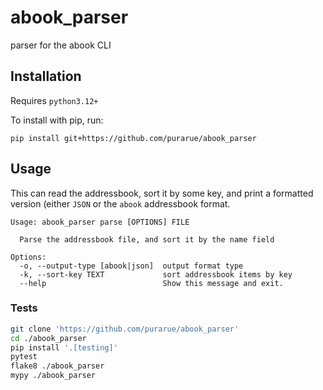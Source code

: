 # abook_parser

parser for the abook CLI

## Installation

Requires `python3.12+`

To install with pip, run:

```
pip install git+https://github.com/purarue/abook_parser
```

## Usage

This can read the addressbook, sort it by some key, and print a formatted version (either `JSON` or the `abook` addressbook format.

```
Usage: abook_parser parse [OPTIONS] FILE

  Parse the addressbook file, and sort it by the name field

Options:
  -o, --output-type [abook|json]  output format type
  -k, --sort-key TEXT             sort addressbook items by key
  --help                          Show this message and exit.
```

### Tests

```bash
git clone 'https://github.com/purarue/abook_parser'
cd ./abook_parser
pip install '.[testing]'
pytest
flake8 ./abook_parser
mypy ./abook_parser
```
